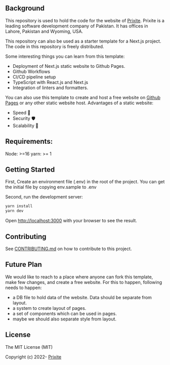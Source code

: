 ## Background

This repository is used to hold the code for the website of [Prixite](https://prixite.com). Prixite is a leading software development company of Pakistan. It has offices in Lahore, Pakistan and Wyoming, USA.

This repository can also be used as a starter template for a Next.js project. The code in this repository is freely distributed.

Some interesting things you can learn from this template:
- Deployment of Next.js static website to Github Pages.
- Github Workflows
- CI/CD pipeline setup
- TypeScript with React.js and Next.js
- Integration of linters and formatters.

You can also use this template to create and host a free website on [Github Pages](https://pages.github.com/) or any other static website host. Advantages of a static website:
- Speed 🚀
- Security 🛡️
- Scalability 🙌

## Requirements:

Node: >=16
yarn: >= 1

## Getting Started

First, Create an environment file (.env) in the root of the project. You can get the initial file by copying env.sample to .env

Second, run the development server:

```bash
yarn install
yarn dev
```

Open [http://localhost:3000](http://localhost:3000) with your browser to see the result.

## Contributing
See [CONTRIBUTING.md](https://github.com/prixite/prixite.github.io/blob/master/CONTRIBUTING.md) on how to contribute to this project.

## Future Plan
We would like to reach to a place where anyone can fork this template, make few changes, and create a free website. For this to happen, following needs to happen:
- a DB file to hold data of the website. Data should be separate from layout.
- a system to create layout of pages.
- a set of components which can be used in pages.
- maybe we should also separate style from layout.

## License

The MIT License (MIT)

Copyright (c) 2022- [Prixite](https://prixite.com/)
